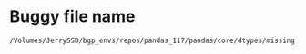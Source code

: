 # Buggy file name

```text
/Volumes/JerrySSD/bgp_envs/repos/pandas_117/pandas/core/dtypes/missing.py
```
